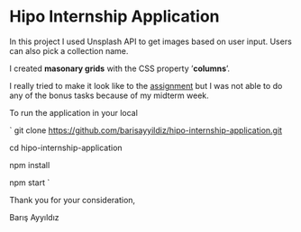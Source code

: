 # Hipo Internship Application

In this project I used Unsplash API to get images based on user input. Users can also pick a collection name.

I created **masonary grids** with the CSS property ’**columns**’.

I really tried to make it look like to the [assignment](https://www.figma.com/file/ZYsbwFkjHhHEuhsJ9RLgLd9y/Web-Homework?node-id=0%3A1) but I was not able to do any of the bonus tasks because of my midterm week.

To run the application in your local

`
git clone https://github.com/barisayyildiz/hipo-internship-application.git

cd hipo-internship-application

npm install

npm start
`

Thank you for your consideration,

Barış Ayyıldız
